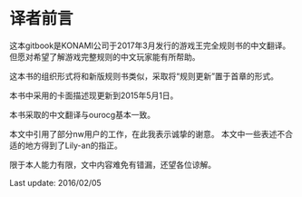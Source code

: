 译者前言
=======
这本gitbook是KONAMI公司于2017年3月发行的游戏王完全规则书的中文翻译。但愿对希望了解游戏完整规则的中文玩家能有所帮助。

这本书的组织形式将和新版规则书类似，采取将“规则更新”置于首章的形式。

本书中采用的卡面描述现更新到2015年5月1日。

本书采取的中文翻译与ourocg基本一致。

本文中引用了部分nw用户的工作，在此我表示诚挚的谢意。
本文中一些表述不合适的地方得到了Lily-an的指正。

限于本人能力有限，文中内容难免有错漏，还望各位谅解。


Last update: 2016/02/05
